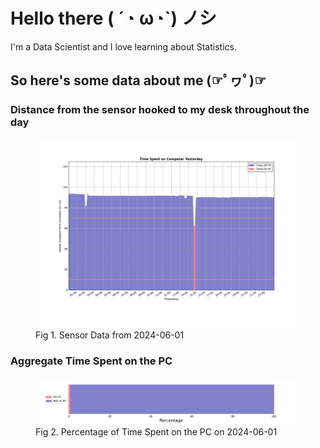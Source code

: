 
# Hello there ( ´◔ ω◔`) ノシ

I'm a Data Scientist and I love learning about Statistics.

## So here's some data about me (☞ﾟヮﾟ)☞


### Distance from the sensor hooked to my desk throughout the day
<figure>
  <picture>
    <source media="(prefers-color-scheme: dark)" srcset="Pi/readme/graphs/lineplot/dark-plot-2024-06-01.png">
    <source media="(prefers-color-scheme: light)" srcset="Pi/readme/graphs/lineplot/light-plot-2024-06-01.png">
    <img alt="Shows a black logo in light color mode and a white one in dark color mode." src="Pi/readme/graphs/lineplot/light-plot-2024-06-01.png">
  </picture>
  <figcaption>Fig 1. Sensor Data from 2024-06-01</figcaption>
</figure>



### Aggregate Time Spent on the PC
<figure>
  <picture>
    <source media="(prefers-color-scheme: dark)" srcset="Pi/readme/graphs/barplot/dark-plot-2024-06-01.png">
    <source media="(prefers-color-scheme: light)" srcset="Pi/readme/graphs/barplot/light-plot-2024-06-01.png">
    <img alt="Shows a black logo in light color mode and a white one in dark color mode." src="Pi/readme/graphs/barplot/light-plot-2024-06-01.png">
  </picture>
  <figcaption>Fig 2. Percentage of Time Spent on the PC on 2024-06-01</figcaption>
</figure>
